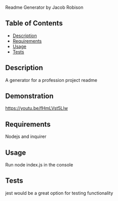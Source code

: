  Readme Generator
  by Jacob Robison

  ## Table of Contents
  - [Description](#description)
  - [Requirements](#requirements)
  - [Usage](#usage)
  - [Tests](#tests) 

  ## Description
  A generator for a profession project readme
  ## Demonstration
  https://youtu.be/fHmLVst5Llw
  ## Requirements
  Nodejs and inquirer
  ## Usage
  Run node index.js in the console
  ## Tests
  jest would be a great option for testing functionality

